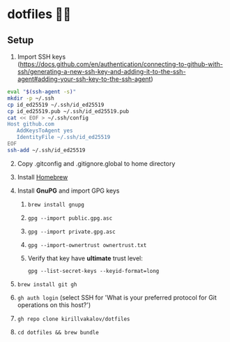 # dotfiles 🧑‍🔧

## Setup

1. Import SSH keys (https://docs.github.com/en/authentication/connecting-to-github-with-ssh/generating-a-new-ssh-key-and-adding-it-to-the-ssh-agent#adding-your-ssh-key-to-the-ssh-agent)

```sh
eval "$(ssh-agent -s)"
mkdir -p ~/.ssh
cp id_ed25519 ~/.ssh/id_ed25519
cp id_ed25519.pub ~/.ssh/id_ed25519.pub
cat << EOF > ~/.ssh/config
Host github.com
   AddKeysToAgent yes
   IdentityFile ~/.ssh/id_ed25519
EOF
ssh-add ~/.ssh/id_ed25519
```

2. Copy .gitconfig and .gitignore.global to home directory
3. Install [Homebrew](https://brew.sh)
4. Install **GnuPG** and import GPG keys

   1. `brew install gnupg`
   2. `gpg --import public.gpg.asc`
   3. `gpg --import private.gpg.asc`
   4. `gpg --import-ownertrust ownertrust.txt`
   5. Verify that key have **ultimate** trust level: 

      `gpg --list-secret-keys --keyid-format=long`

5. `brew install git gh`
6. `gh auth login` (select SSH for 'What is your preferred protocol for Git operations on this host?')
7. `gh repo clone kirillvakalov/dotfiles`
8. `cd dotfiles && brew bundle`

